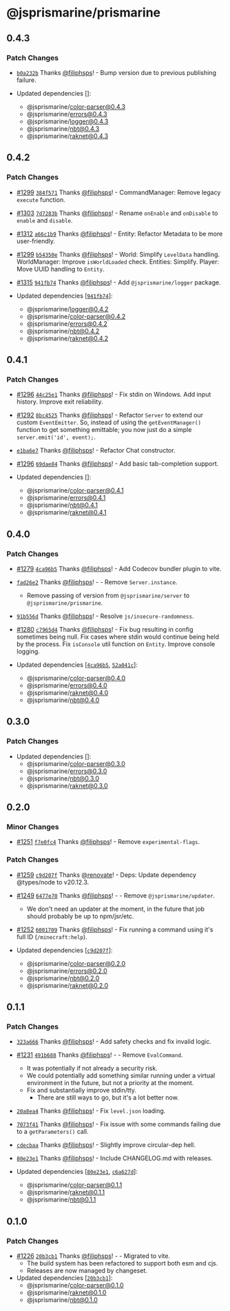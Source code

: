 # @jsprismarine/prismarine

## 0.4.3

### Patch Changes

- [`b0a232b`](https://github.com/JSPrismarine/JSPrismarine/commit/b0a232b9be5d6456c33d5300582a0c7e33d76a6e) Thanks [@filiphsps](https://github.com/filiphsps)! - Bump version due to previous publishing failure.

- Updated dependencies []:
  - @jsprismarine/color-parser@0.4.3
  - @jsprismarine/errors@0.4.3
  - @jsprismarine/logger@0.4.3
  - @jsprismarine/nbt@0.4.3
  - @jsprismarine/raknet@0.4.3

## 0.4.2

### Patch Changes

- [#1299](https://github.com/JSPrismarine/JSPrismarine/pull/1299) [`384f571`](https://github.com/JSPrismarine/JSPrismarine/commit/384f5716d593f2f3bac4a9521578d32107e671a8) Thanks [@filiphsps](https://github.com/filiphsps)! - CommandManager: Remove legacy `execute` function.

- [#1303](https://github.com/JSPrismarine/JSPrismarine/pull/1303) [`7d7283b`](https://github.com/JSPrismarine/JSPrismarine/commit/7d7283ba87e6fc030d25be8a2a542745a5c94745) Thanks [@filiphsps](https://github.com/filiphsps)! - Rename `onEnable` and `onDisable` to `enable` and `disable`.

- [#1312](https://github.com/JSPrismarine/JSPrismarine/pull/1312) [`a66c1b9`](https://github.com/JSPrismarine/JSPrismarine/commit/a66c1b981698fa26570bb0fd9ebf667240a172b7) Thanks [@filiphsps](https://github.com/filiphsps)! - Entity: Refactor Metadata to be more user-friendly.

- [#1299](https://github.com/JSPrismarine/JSPrismarine/pull/1299) [`b54350e`](https://github.com/JSPrismarine/JSPrismarine/commit/b54350eb6341fc487b05781b149c148bae3a5f55) Thanks [@filiphsps](https://github.com/filiphsps)! - World: Simplify `LevelData` handling.
  WorldManager: Improve `isWorldLoaded` check.
  Entities: Simplify.
  Player: Move UUID handling to `Entity`.

- [#1315](https://github.com/JSPrismarine/JSPrismarine/pull/1315) [`941fb74`](https://github.com/JSPrismarine/JSPrismarine/commit/941fb74a7818afd21e87804f62e004cf8465e0c4) Thanks [@filiphsps](https://github.com/filiphsps)! - Add `@jsprismarine/logger` package.

- Updated dependencies [[`941fb74`](https://github.com/JSPrismarine/JSPrismarine/commit/941fb74a7818afd21e87804f62e004cf8465e0c4)]:
  - @jsprismarine/logger@0.4.2
  - @jsprismarine/color-parser@0.4.2
  - @jsprismarine/errors@0.4.2
  - @jsprismarine/nbt@0.4.2
  - @jsprismarine/raknet@0.4.2

## 0.4.1

### Patch Changes

- [#1296](https://github.com/JSPrismarine/JSPrismarine/pull/1296) [`44c25e1`](https://github.com/JSPrismarine/JSPrismarine/commit/44c25e132b55174a1e57aee9152e6fbb73c90cf6) Thanks [@filiphsps](https://github.com/filiphsps)! - Fix stdin on Windows.
  Add input history.
  Improve exit reliability.

- [#1292](https://github.com/JSPrismarine/JSPrismarine/pull/1292) [`8bc4525`](https://github.com/JSPrismarine/JSPrismarine/commit/8bc452534b5048b71a08e509d2823203bf07a407) Thanks [@filiphsps](https://github.com/filiphsps)! - Refactor `Server` to extend our custom `EventEmitter`.
  So, instead of using the `getEventManager()` function to get something emittable;
  you now just do a simple `server.emit('id', event);`.

- [`e1ba6e7`](https://github.com/JSPrismarine/JSPrismarine/commit/e1ba6e71a2757cd6bba00c95d15d0d672c8cf476) Thanks [@filiphsps](https://github.com/filiphsps)! - Refactor Chat constructor.

- [#1296](https://github.com/JSPrismarine/JSPrismarine/pull/1296) [`69dae84`](https://github.com/JSPrismarine/JSPrismarine/commit/69dae84d2fde2bb754442f58a85dc4a865e28966) Thanks [@filiphsps](https://github.com/filiphsps)! - Add basic tab-completion support.

- Updated dependencies []:
  - @jsprismarine/color-parser@0.4.1
  - @jsprismarine/errors@0.4.1
  - @jsprismarine/nbt@0.4.1
  - @jsprismarine/raknet@0.4.1

## 0.4.0

### Patch Changes

- [#1279](https://github.com/JSPrismarine/JSPrismarine/pull/1279) [`4ca96b5`](https://github.com/JSPrismarine/JSPrismarine/commit/4ca96b59696dbe67e39b7f46d85fe421a74d23d5) Thanks [@filiphsps](https://github.com/filiphsps)! - Add Codecov bundler plugin to vite.

- [`fad26e2`](https://github.com/JSPrismarine/JSPrismarine/commit/fad26e2affc095a94cfaed417891bbc9605af589) Thanks [@filiphsps](https://github.com/filiphsps)! - - Remove `Server.instance`.

  - Remove passing of version from `@jsprismarine/server` to `@jsprismarine/prismarine`.

- [`91b556d`](https://github.com/JSPrismarine/JSPrismarine/commit/91b556de0064b8e670ea46b61f0c51817ea7b425) Thanks [@filiphsps](https://github.com/filiphsps)! - Resolve `js/insecure-randomness`.

- [#1280](https://github.com/JSPrismarine/JSPrismarine/pull/1280) [`c7965d4`](https://github.com/JSPrismarine/JSPrismarine/commit/c7965d446ce591b29e71a75bfed0ae6ca5ef91cb) Thanks [@filiphsps](https://github.com/filiphsps)! - Fix bug resulting in config sometimes being null.
  Fix cases where stdin would continue being held by the process.
  Fix `isConsole` util function on `Entity`.
  Improve console logging.
- Updated dependencies [[`4ca96b5`](https://github.com/JSPrismarine/JSPrismarine/commit/4ca96b59696dbe67e39b7f46d85fe421a74d23d5), [`52a041c`](https://github.com/JSPrismarine/JSPrismarine/commit/52a041cfa567842ea77196c10434eb42aa9f791b)]:
  - @jsprismarine/color-parser@0.4.0
  - @jsprismarine/errors@0.4.0
  - @jsprismarine/raknet@0.4.0
  - @jsprismarine/nbt@0.4.0

## 0.3.0

### Patch Changes

- Updated dependencies []:
  - @jsprismarine/color-parser@0.3.0
  - @jsprismarine/errors@0.3.0
  - @jsprismarine/nbt@0.3.0
  - @jsprismarine/raknet@0.3.0

## 0.2.0

### Minor Changes

- [#1251](https://github.com/JSPrismarine/JSPrismarine/pull/1251) [`f7e0fc4`](https://github.com/JSPrismarine/JSPrismarine/commit/f7e0fc414117553581aa246eedd3861b2122eadf) Thanks [@filiphsps](https://github.com/filiphsps)! - Remove `experimental-flags`.

### Patch Changes

- [#1259](https://github.com/JSPrismarine/JSPrismarine/pull/1259) [`c9d207f`](https://github.com/JSPrismarine/JSPrismarine/commit/c9d207f03417a8961557d569ec60b1091e9114c1) Thanks [@renovate](https://github.com/apps/renovate)! - Deps: Update dependency @types/node to v20.12.3.

- [#1249](https://github.com/JSPrismarine/JSPrismarine/pull/1249) [`6477e70`](https://github.com/JSPrismarine/JSPrismarine/commit/6477e7079ef9f8eca981f4ab539b7045ee514e2f) Thanks [@filiphsps](https://github.com/filiphsps)! - - Remove `@jsprismarine/updater`.

  - We don't need an updater at the moment, in the future that job should probably be up to npm/jsr/etc.

- [#1252](https://github.com/JSPrismarine/JSPrismarine/pull/1252) [`6001709`](https://github.com/JSPrismarine/JSPrismarine/commit/6001709dcfddb12e6ddf0c8fe919cabacb5d6122) Thanks [@filiphsps](https://github.com/filiphsps)! - Fix running a command using it's full ID (`/minecraft:help`).

- Updated dependencies [[`c9d207f`](https://github.com/JSPrismarine/JSPrismarine/commit/c9d207f03417a8961557d569ec60b1091e9114c1)]:
  - @jsprismarine/color-parser@0.2.0
  - @jsprismarine/errors@0.2.0
  - @jsprismarine/nbt@0.2.0
  - @jsprismarine/raknet@0.2.0

## 0.1.1

### Patch Changes

- [`323a666`](https://github.com/JSPrismarine/JSPrismarine/commit/323a666b2d4b82e399ff21711ff8cc7ca6f520dd) Thanks [@filiphsps](https://github.com/filiphsps)! - Add safety checks and fix invalid logic.

- [#1231](https://github.com/JSPrismarine/JSPrismarine/pull/1231) [`491b688`](https://github.com/JSPrismarine/JSPrismarine/commit/491b688adc0c38426b767646b6cc748b8e774e30) Thanks [@filiphsps](https://github.com/filiphsps)! - - Remove `EvalCommand`.

  - It was potentially if not already a security risk.
  - We could potentially add something similar running under a virtual environment in the future, but not a priority at the moment.
  - Fix and substantially improve stdin/tty.
    - There are still ways to go, but it's a lot better now.

- [`20a8ea4`](https://github.com/JSPrismarine/JSPrismarine/commit/20a8ea47c25eaf21548f1994bf915c4c22a0f395) Thanks [@filiphsps](https://github.com/filiphsps)! - Fix `level.json` loading.

- [`7073f41`](https://github.com/JSPrismarine/JSPrismarine/commit/7073f414487b7403765686b05d04f99c6878d88a) Thanks [@filiphsps](https://github.com/filiphsps)! - Fix issue with some commands failing due to a `getParameters()` call.

- [`cdecbaa`](https://github.com/JSPrismarine/JSPrismarine/commit/cdecbaaf823a6f2db15e1793b50da9925deb3716) Thanks [@filiphsps](https://github.com/filiphsps)! - Slightly improve circular-dep hell.

- [`80e23e1`](https://github.com/JSPrismarine/JSPrismarine/commit/80e23e17c0111eac2df98f73cdeec5730bd9abf5) Thanks [@filiphsps](https://github.com/filiphsps)! - Include CHANGELOG.md with releases.

- Updated dependencies [[`80e23e1`](https://github.com/JSPrismarine/JSPrismarine/commit/80e23e17c0111eac2df98f73cdeec5730bd9abf5), [`c6a627d`](https://github.com/JSPrismarine/JSPrismarine/commit/c6a627da60bae29bd0e6dfead9d44dddbeb0dafd)]:
  - @jsprismarine/color-parser@0.1.1
  - @jsprismarine/raknet@0.1.1
  - @jsprismarine/nbt@0.1.1

## 0.1.0

### Patch Changes

- [#1226](https://github.com/JSPrismarine/JSPrismarine/pull/1226) [`20b3cb1`](https://github.com/JSPrismarine/JSPrismarine/commit/20b3cb1ee1e2a2c5c45275f9c2a23c9c2507dcf5) Thanks [@filiphsps](https://github.com/filiphsps)! - - Migrated to vite.
  - The build system has been refactored to support both esm and cjs.
  - Releases are now managed by changeset.
- Updated dependencies [[`20b3cb1`](https://github.com/JSPrismarine/JSPrismarine/commit/20b3cb1ee1e2a2c5c45275f9c2a23c9c2507dcf5)]:
  - @jsprismarine/color-parser@0.1.0
  - @jsprismarine/raknet@0.1.0
  - @jsprismarine/nbt@0.1.0
